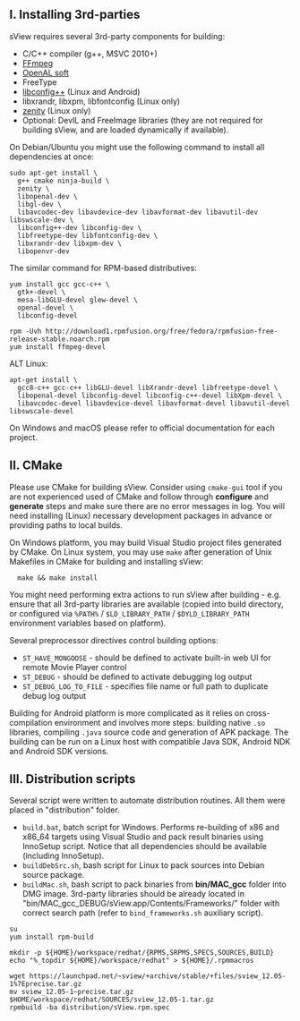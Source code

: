 ## I. Installing 3rd-parties

sView requires several 3rd-party components for building:
* C/C++ compiler (g++, MSVC 2010+)
* [FFmpeg](https://www.ffmpeg.org)
* [OpenAL soft](https://openal-soft.org/)
* FreeType
* [libconfig++](https://www.hyperrealm.com/libconfig/libconfig.html) (Linux and Android)
* libxrandr, libxpm, libfontconfig (Linux only)
* [zenity](https://help.gnome.org/users/zenity/stable/) (Linux only)
* Optional: DevIL and FreeImage libraries (they are not required for building sView, and are loaded dynamically if available).

On Debian/Ubuntu you might use the following command to install all dependencies at once:

~~~~~
sudo apt-get install \
  g++ cmake ninja-build \
  zenity \
  libopenal-dev \
  libgl-dev \
  libavcodec-dev libavdevice-dev libavformat-dev libavutil-dev libswscale-dev \
  libconfig++-dev libconfig-dev \
  libfreetype-dev libfontconfig-dev \
  libxrandr-dev libxpm-dev \
  libopenvr-dev
~~~~~

The similar command for RPM-based distributives:

~~~~~
yum install gcc gcc-c++ \
  gtk+-devel \
  mesa-libGLU-devel glew-devel \
  openal-devel \
  libconfig-devel

rpm -Uvh http://download1.rpmfusion.org/free/fedora/rpmfusion-free-release-stable.noarch.rpm
yum install ffmpeg-devel
~~~~~

ALT Linux:
~~~~~
apt-get install \
  gcc8-c++ gcc-c++ libGLU-devel libXrandr-devel libfreetype-devel \
  libopenal-devel libconfig-devel libconfig-c++-devel libXpm-devel \
  libavcodec-devel libavdevice-devel libavformat-devel libavutil-devel libswscale-devel
~~~~~

On Windows and macOS please refer to official documentation for each project.

## II. CMake

Please use CMake for building sView.
Consider using `cmake-gui` tool if you are not experienced used of CMake and follow through **configure** and **generate** steps and make sure there are no error messages in log.
You will need installing (Linux) necessary development packages in advance or providing paths to local builds.

On Windows platform, you may build Visual Studio project files generated by CMake.
On Linux system, you may use `make` after generation of Unix Makefiles in CMake for building and installing sView:

~~~~~
  make && make install
~~~~~

You might need performing extra actions to run sView after building - e.g. ensure that all 3rd-party libraries are available
(copied into build directory, or configured via `%PATH%` / `$LD_LIBRARY_PATH` / `$DYLD_LIBRARY_PATH` environment variables based on platform).

Several preprocessor directives control building options:
* `ST_HAVE_MONGOOSE` - should be defined to activate built-in web UI for remote Movie Player control
* `ST_DEBUG` - should be defined to activate debugging log output
* `ST_DEBUG_LOG_TO_FILE` - specifies file name or full path to duplicate debug log output

Building for Android platform is more complicated as it relies on cross-compilation environment and involves more steps:
building native `.so` libraries, compiling `.java` source code and generation of APK package.
The building can be run on a Linux host with compatible Java SDK, Android NDK and Android SDK versions.

## III. Distribution scripts

Several script were written to automate distribution routines.
All them were placed in "distribution" folder.

* `build.bat`, batch script for Windows. Performs re-building of x86 and x86_64 targets
  using Visual Studio and pack result binaries using InnoSetup script.
  Notice that all dependencies should be available (including InnoSetup).
* `buildDebSrc.sh`, bash script for Linux to pack sources into Debian source package.
* `buildMac.sh`, bash script to pack binaries from **bin/MAC_gcc** folder into DMG image.
  3rd-party libraries should be already located in "bin/MAC_gcc_DEBUG/sView.app/Contents/Frameworks/"
  folder with correct search path (refer to `bind_frameworks.sh` auxiliary script).

~~~~~
su
yum install rpm-build

mkdir -p ${HOME}/workspace/redhat/{RPMS,SRPMS,SPECS,SOURCES,BUILD}
echo "%_topdir ${HOME}/workspace/redhat" > ${HOME}/.rpmmacros

wget https://launchpad.net/~sview/+archive/stable/+files/sview_12.05-1%7Eprecise.tar.gz
mv sview_12.05-1~precise.tar.gz $HOME/workspace/redhat/SOURCES/sview_12.05-1.tar.gz
rpmbuild -ba distribution/sView.rpm.spec
~~~~~
